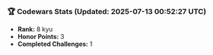 ### 🏆 Codewars Stats (Updated: 2025-07-13 00:52:27 UTC)

- **Rank:** 8 kyu
- **Honor Points:** 3
- **Completed Challenges:** 1

